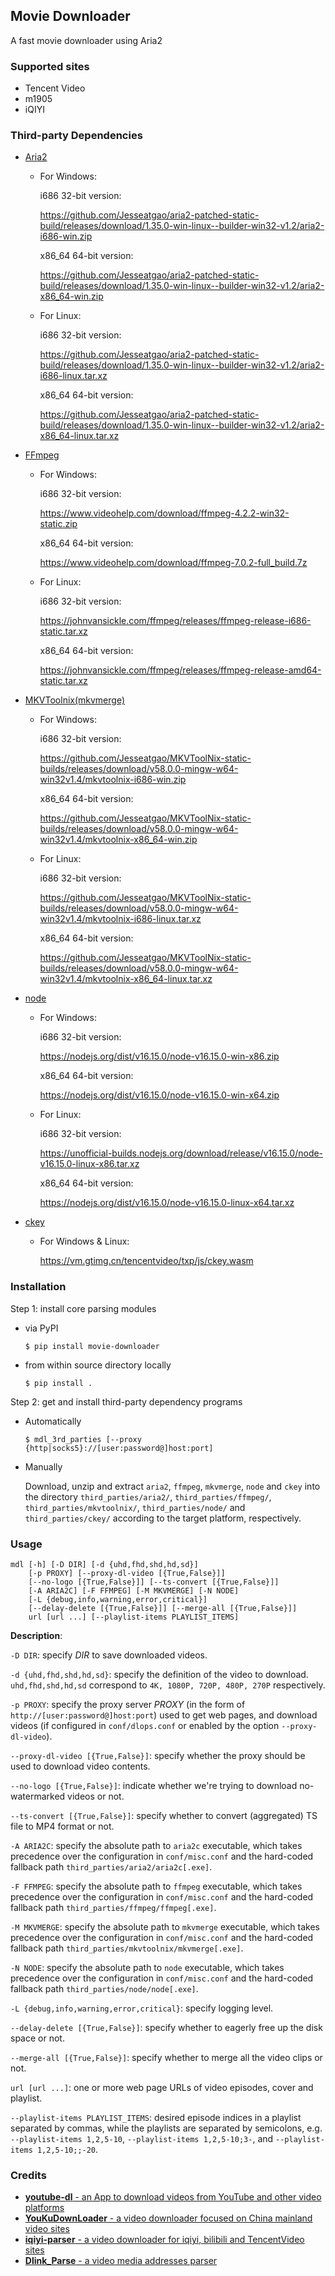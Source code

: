 ## Movie Downloader
A fast movie downloader using Aria2

### Supported sites
* Tencent Video
* m1905
* iQIYI

### Third-party Dependencies
* [Aria2](https://github.com/Jesseatgao/aria2-patched-static-build)
    * For Windows:
    
        i686 32-bit version:
    
        https://github.com/Jesseatgao/aria2-patched-static-build/releases/download/1.35.0-win-linux--builder-win32-v1.2/aria2-i686-win.zip
        
        x86_64 64-bit version:
        
        https://github.com/Jesseatgao/aria2-patched-static-build/releases/download/1.35.0-win-linux--builder-win32-v1.2/aria2-x86_64-win.zip
    * For Linux:
    
        i686 32-bit version:
        
        https://github.com/Jesseatgao/aria2-patched-static-build/releases/download/1.35.0-win-linux--builder-win32-v1.2/aria2-i686-linux.tar.xz

        x86_64 64-bit version:
        
        https://github.com/Jesseatgao/aria2-patched-static-build/releases/download/1.35.0-win-linux--builder-win32-v1.2/aria2-x86_64-linux.tar.xz
        
* [FFmpeg](https://ffmpeg.org/download.html)
    * For Windows:
    
        i686 32-bit version:
    
        https://www.videohelp.com/download/ffmpeg-4.2.2-win32-static.zip
        
        x86_64 64-bit version:
        
        https://www.videohelp.com/download/ffmpeg-7.0.2-full_build.7z
    * For Linux:
    
        i686 32-bit version:
        
        https://johnvansickle.com/ffmpeg/releases/ffmpeg-release-i686-static.tar.xz

        x86_64 64-bit version:
        
        https://johnvansickle.com/ffmpeg/releases/ffmpeg-release-amd64-static.tar.xz
        
* [MKVToolnix(mkvmerge)](https://github.com/Jesseatgao/MKVToolNix-static-builds)
    * For Windows:
    
        i686 32-bit version:
    
        https://github.com/Jesseatgao/MKVToolNix-static-builds/releases/download/v58.0.0-mingw-w64-win32v1.4/mkvtoolnix-i686-win.zip
        
        x86_64 64-bit version:
        
        https://github.com/Jesseatgao/MKVToolNix-static-builds/releases/download/v58.0.0-mingw-w64-win32v1.4/mkvtoolnix-x86_64-win.zip
    * For Linux:
    
        i686 32-bit version:
        
        https://github.com/Jesseatgao/MKVToolNix-static-builds/releases/download/v58.0.0-mingw-w64-win32v1.4/mkvtoolnix-i686-linux.tar.xz

        x86_64 64-bit version:
        
        https://github.com/Jesseatgao/MKVToolNix-static-builds/releases/download/v58.0.0-mingw-w64-win32v1.4/mkvtoolnix-x86_64-linux.tar.xz
        
* [node](https://nodejs.org)
    * For Windows:
    
        i686 32-bit version:
    
        https://nodejs.org/dist/v16.15.0/node-v16.15.0-win-x86.zip
        
        x86_64 64-bit version:
        
        https://nodejs.org/dist/v16.15.0/node-v16.15.0-win-x64.zip
    * For Linux:
    
        i686 32-bit version:
        
        https://unofficial-builds.nodejs.org/download/release/v16.15.0/node-v16.15.0-linux-x86.tar.xz

        x86_64 64-bit version:
        
        https://nodejs.org/dist/v16.15.0/node-v16.15.0-linux-x64.tar.xz
        
* [ckey](https://vm.gtimg.cn/tencentvideo/txp/js/ckey.wasm)
    * For Windows & Linux:
    
        https://vm.gtimg.cn/tencentvideo/txp/js/ckey.wasm

### Installation
Step 1: install core parsing modules
* via PyPI

    `$ pip install movie-downloader`

* from within source directory locally

    `$ pip install .`

Step 2: get and install third-party dependency programs
* Automatically

  `$ mdl_3rd_parties [--proxy {http|socks5}://[user:password@]host:port]`

* Manually

  Download, unzip and extract `aria2`, `ffmpeg`, `mkvmerge`, `node` and `ckey` into the directory
 `third_parties/aria2/`, `third_parties/ffmpeg/`, `third_parties/mkvtoolnix/`, `third_parties/node/` and `third_parties/ckey/`
 according to the target platform, respectively.

### Usage
```
mdl [-h] [-D DIR] [-d {uhd,fhd,shd,hd,sd}]
    [-p PROXY] [--proxy-dl-video [{True,False}]]
    [--no-logo [{True,False}]] [--ts-convert [{True,False}]]
    [-A ARIA2C] [-F FFMPEG] [-M MKVMERGE] [-N NODE]
    [-L {debug,info,warning,error,critical}]
    [--delay-delete [{True,False}]] [--merge-all [{True,False}]]
    url [url ...] [--playlist-items PLAYLIST_ITEMS]
```

**Description**:

`-D DIR`: specify _DIR_ to save downloaded videos.

`-d {uhd,fhd,shd,hd,sd}`: specify the definition of the video to download. `uhd,fhd,shd,hd,sd` correspond to `4K, 1080P, 720P, 480P, 270P` respectively.

`-p PROXY`: specify the proxy server _PROXY_ (in the form of `http://[user:password@]host:port`)
    used to get web pages, and download videos (if configured in `conf/dlops.conf` or enabled by the option `--proxy-dl-video`).

`--proxy-dl-video [{True,False}]`: specify whether the proxy should be used to download video contents.

`--no-logo [{True,False}]`: indicate whether we're trying to download no-watermarked videos or not.

`--ts-convert [{True,False}]`: specify whether to convert (aggregated) TS file to MP4 format or not.

`-A ARIA2C`: specify the absolute path to `aria2c` executable, which takes precedence over the configuration in `conf/misc.conf`
    and the hard-coded fallback path `third_parties/aria2/aria2c[.exe]`.

`-F FFMPEG`: specify the absolute path to `ffmpeg` executable, which takes precedence over the configuration in `conf/misc.conf`
    and the hard-coded fallback path `third_parties/ffmpeg/ffmpeg[.exe]`.

`-M MKVMERGE`: specify the absolute path to `mkvmerge` executable, which takes precedence over the configuration in `conf/misc.conf`
    and the hard-coded fallback path `third_parties/mkvtoolnix/mkvmerge[.exe]`.

`-N NODE`: specify the absolute path to `node` executable, which takes precedence over the configuration in `conf/misc.conf`
    and the hard-coded fallback path `third_parties/node/node[.exe]`.

`-L {debug,info,warning,error,critical}`: specify logging level.

`--delay-delete [{True,False}]`: specify whether to eagerly free up the disk space or not.

`--merge-all [{True,False}]`: specify whether to merge all the video clips or not.

`url [url ...]`: one or more web page URLs of video episodes, cover and playlist.

`--playlist-items PLAYLIST_ITEMS`: desired episode indices in a playlist separated by commas, while the playlists are separated by semicolons,
    e.g. `--playlist-items 1,2,5-10`, `--playlist-items 1,2,5-10;3-`, and `--playlist-items 1,2,5-10;;-20`.

### Credits
* [**youtube-dl** - an App to download videos from YouTube and other video platforms](https://github.com/ytdl-org/youtube-dl)
* [**YouKuDownLoader** - a video downloader focused on China mainland video sites](https://github.com/SeaHOH/ykdl)
* [**iqiyi-parser** - a video downloader for iqiyi, bilibili and TencentVideo sites](https://github.com/ZSAIm/iqiyi-parser)
* [**Dlink_Parse** - a video media addresses parser](https://github.com/jym66/Dlink_Parse)